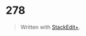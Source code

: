 # 278


> Written with [StackEdit+](https://stackedit.net/).
<!--stackedit_data:
eyJoaXN0b3J5IjpbLTEwMjM3ODQ4ODZdfQ==
-->